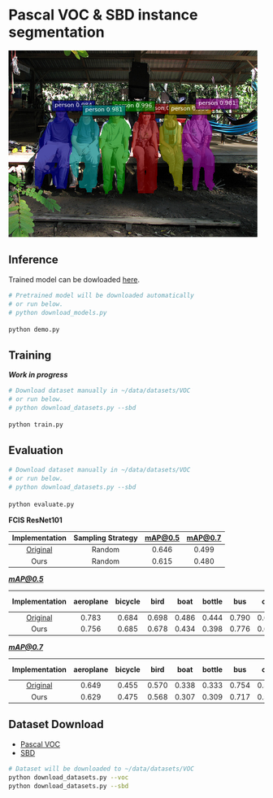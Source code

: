 # Pascal VOC & SBD instance segmentation

![Example](../../static/voc_example.png)

## Inference

Trained model can be dowloaded [here](https://drive.google.com/open?id=1QDquG8SlbvnlsJpfMhuZn8g0tpe84lVt).

```bash
# Pretrained model will be downloaded automatically
# or run below.
# python download_models.py

python demo.py
```

## Training

***Work in progress***

```bash
# Download dataset manually in ~/data/datasets/VOC
# or run below.
# python download_datasets.py --sbd

python train.py
```

## Evaluation

```bash
# Download dataset manually in ~/data/datasets/VOC
# or run below.
# python download_datasets.py --sbd

python evaluate.py
```

**FCIS ResNet101**

| Implementation | Sampling Strategy | mAP@0.5 | mAP@0.7 |
|:--------------:|:-----------------:|:-------:|:-------:|
| [Original](https://github.com/msracver/FCIS) | Random | 0.646 | 0.499 |
| Ours | Random | 0.615 | 0.480 |

***mAP@0.5***

| Implementation | aeroplane | bicycle | bird | boat | bottle | bus | car | cat | chair | cow | dining table | dog | horse | motorbike | person | potted plant | sheep | sofa | train | tv/monitor |
|:--------------:|:---------:|:-------:|:----:|:----:|:------:|:---:|:---:|:---:|:-----:|:---:|:------------:|:---:|:-----:|:---------:|:------:|:------------:|:-----:|:----:|:-----:|:----------:|
| [Original](https://github.com/msracver/FCIS) | 0.783 | 0.684 | 0.698 | 0.486 | 0.444 | 0.790 | 0.677 | 0.840 | 0.420 | 0.657 | 0.384 | 0.812 | 0.720 | 0.738 | 0.754 | 0.415 | 0.704 | 0.491 | 0.775 | 0.639 |
| Ours | 0.756 | 0.685 | 0.678 | 0.434 | 0.398 | 0.776 | 0.615 | 0.827 | 0.375 | 0.646 | 0.334 | 0.775 | 0.707 | 0.702 | 0.698 | 0.407 | 0.668 | 0.473 | 0.752 | 0.587 |

***mAP@0.7***

| Implementation | aeroplane | bicycle | bird | boat | bottle | bus | car | cat | chair | cow | dining table | dog | horse | motorbike | person | potted plant | sheep | sofa | train | tv/monitor |
|:--------------:|:---------:|:-------:|:----:|:----:|:------:|:---:|:---:|:---:|:-----:|:---:|:------------:|:---:|:-----:|:---------:|:------:|:------------:|:-----:|:----:|:-----:|:----------:|
| [Original](https://github.com/msracver/FCIS) | 0.649 | 0.455 | 0.570 | 0.338 | 0.333 | 0.754 | 0.547 | 0.745 | 0.246 | 0.534 | 0.245 | 0.703 | 0.478 | 0.530 | 0.543 | 0.264 | 0.533 | 0.324 | 0.660 | 0.536 |
| Ours | 0.629 | 0.475 | 0.568 | 0.307 | 0.309 | 0.717 | 0.512 | 0.746 | 0.231 | 0.517 | 0.200 | 0.685 | 0.486 | 0.518 | 0.491 | 0.252 | 0.511 | 0.327 | 0.626 | 0.500 |

## Dataset Download

- [Pascal VOC](http://host.robots.ox.ac.uk/pascal/VOC/)
- [SBD](http://home.bharathh.info/pubs/codes/SBD/download.html)

```bash
# Dataset will be downloaded to ~/data/datasets/VOC
python download_datasets.py --voc
python download_datasets.py --sbd
```
